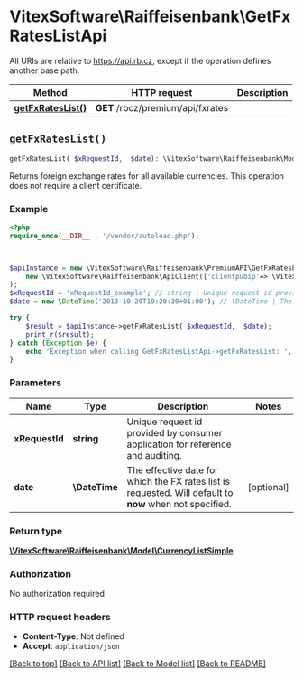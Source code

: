 # VitexSoftware\Raiffeisenbank\GetFxRatesListApi

All URIs are relative to https://api.rb.cz, except if the operation defines another base path.

| Method | HTTP request | Description |
| ------------- | ------------- | ------------- |
| [**getFxRatesList()**](GetFxRatesListApi.md#getFxRatesList) | **GET** /rbcz/premium/api/fxrates |  |


## `getFxRatesList()`

```php
getFxRatesList( $xRequestId,  $date): \VitexSoftware\Raiffeisenbank\Model\CurrencyListSimple
```



Returns foreign exchange rates for all available currencies.  This operation does not require a client certificate.

### Example

```php
<?php
require_once(__DIR__ . '/vendor/autoload.php');



$apiInstance = new \VitexSoftware\Raiffeisenbank\PremiumAPI\GetFxRatesListApi(
    new \VitexSoftware\Raiffeisenbank\ApiClient(['clientpubip'=> \VitexSoftware\Raiffeisenbank\ApiClient::getPublicIP() ,'debug'=>true])
);
$xRequestId = 'xRequestId_example'; // string | Unique request id provided by consumer application for reference and auditing.
$date = new \DateTime('2013-10-20T19:20:30+01:00'); // \DateTime | The effective date for which the FX rates list is requested. Will default to **now** when not specified.

try {
    $result = $apiInstance->getFxRatesList( $xRequestId,  $date);
    print_r($result);
} catch (Exception $e) {
    echo 'Exception when calling GetFxRatesListApi->getFxRatesList: ', $e->getMessage(), PHP_EOL;
}
```

### Parameters

| Name | Type | Description  | Notes |
| ------------- | ------------- | ------------- | ------------- |
| **xRequestId** | **string**| Unique request id provided by consumer application for reference and auditing. | |
| **date** | **\DateTime**| The effective date for which the FX rates list is requested. Will default to **now** when not specified. | [optional] |

### Return type

[**\VitexSoftware\Raiffeisenbank\Model\CurrencyListSimple**](../Model/CurrencyListSimple.md)

### Authorization

No authorization required

### HTTP request headers

- **Content-Type**: Not defined
- **Accept**: `application/json`

[[Back to top]](#) [[Back to API list]](../../README.md#endpoints)
[[Back to Model list]](../../README.md#models)
[[Back to README]](../../README.md)
